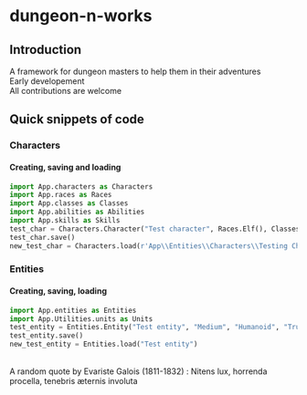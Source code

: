 # dungeon-n-works

## Introduction

A framework for dungeon masters to help them in their adventures \
Early developement \
All contributions are welcome

## Quick snippets of code

### Characters

#### Creating, saving and loading

```python
import App.characters as Characters
import App.races as Races
import App.classes as Classes
import App.abilities as Abilities
import App.skills as Skills
test_char = Characters.Character("Test character", Races.Elf(), Classes.Wizard(["Religion", "Arcana"]), 8320, ["Bedroll", "Chain Mail", "Shield"], Units.Distance(35, "ft"), 12, 14, 14, 8, 14, 14, 12, 8, 8, 8, 14, 14, 14, 14, 14, 14, 14, 14, 14, 14, 14, 14, 14, 14, 32)
test_char.save()
new_test_char = Characters.load(r'App\\Entities\\Characters\\Testing Character.txt')
```

### Entities

#### Creating, saving, loading

```python
import App.entities as Entities
import App.Utilities.units as Units
test_entity = Entities.Entity("Test entity", "Medium", "Humanoid", "True Neutral", 10, {"Darkvision": Units.Distance(60, "ft")}, 100, 16, 12, 16, 7, 11, 10)
test_entity.save()
new_test_entity = Entities.load("Test entity")
```

\
A random quote by Evariste Galois (1811-1832) : Nitens lux, horrenda procella, tenebris æternis involuta
